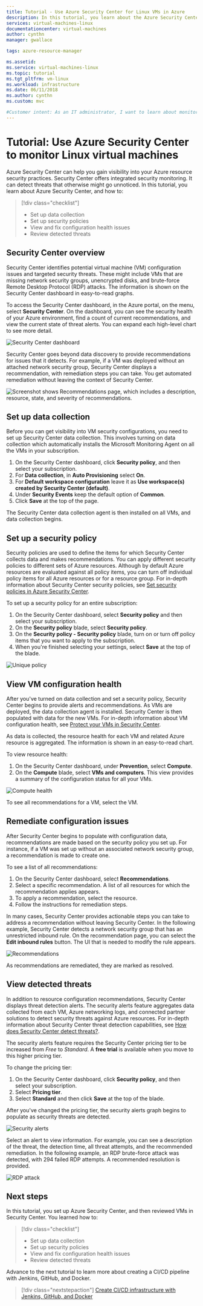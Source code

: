 ```yaml
---
title: Tutorial - Use Azure Security Center for Linux VMs in Azure 
description: In this tutorial, you learn about the Azure Security Center features to help protect and secure your Linux virtual machines in Azure.
services: virtual-machines-linux
documentationcenter: virtual-machines
author: cynthn
manager: gwallace

tags: azure-resource-manager

ms.assetid: 
ms.service: virtual-machines-linux
ms.topic: tutorial
ms.tgt_pltfrm: vm-linux
ms.workload: infrastructure
ms.date: 06/11/2018
ms.author: cynthn
ms.custom: mvc

#Customer intent: As an IT administrator, I want to learn about monitoring security in Azure so that I can make sure my virtual machines are protected and compliant with security policies.
---
```


# Tutorial: Use Azure Security Center to monitor Linux virtual machines

Azure Security Center can help you gain visibility into your Azure resource security practices. Security Center offers integrated security monitoring. It can detect threats that otherwise might go unnoticed. In this tutorial, you learn about Azure Security Center, and how to:
 
> [!div class="checklist"]
> * Set up data collection
> * Set up security policies
> * View and fix configuration health issues
> * Review detected threats

## Security Center overview

Security Center identifies potential virtual machine (VM) configuration issues and targeted security threats. These might include VMs that are missing network security groups, unencrypted disks, and brute-force Remote Desktop Protocol (RDP) attacks. The information is shown on the Security Center dashboard in easy-to-read graphs.

To access the Security Center dashboard, in the Azure portal, on the menu, select  **Security Center**. On the dashboard, you can see the security health of your Azure environment, find a count of current recommendations, and view the current state of threat alerts. You can expand each high-level chart to see more detail.

![Security Center dashboard](./media/tutorial-azure-security/asc-dash.png)

Security Center goes beyond data discovery to provide recommendations for issues that it detects. For example, if a VM was deployed without an attached network security group, Security Center displays a recommendation, with remediation steps you can take. You get automated remediation without leaving the context of Security Center.  

![Screenshot shows Recommendations page, which includes a description, resource, state, and severity of recommendations.](./media/tutorial-azure-security/recommendations.png)

## Set up data collection

Before you can get visibility into VM security configurations, you need to set up Security Center data collection. This involves turning on data collection which automatically installs the Microsoft Monitoring Agent on all the VMs in your subscription.

1. On the Security Center dashboard, click **Security policy**, and then select your subscription. 
2. For **Data collection**, in **Auto Provisioning** select **On**.
3. For **Default workspace configuration** leave it as **Use workspace(s) created by Security Center (default)**.
4. Under **Security Events** keep the default option of **Common**.
4. Click **Save** at the top of the page. 

The Security Center data collection agent is then installed on all VMs, and data collection begins. 

## Set up a security policy

Security policies are used to define the items for which Security Center collects data and makes recommendations. You can apply different security policies to different sets of Azure resources. Although by default Azure resources are evaluated against all policy items, you can turn off individual policy items for all Azure resources or for a resource group. For in-depth information about Security Center security policies, see [Set security policies in Azure Security Center](../../security-center/tutorial-security-policy.md). 

To set up a security policy for an entire subscription:

1. On the Security Center dashboard, select **Security policy** and then select your subscription.
2. On the **Security policy** blade, select **Security policy**. 
3. On the **Security policy - Security policy** blade, turn on or turn off policy items that you want to apply to the subscription.
4. When you're finished selecting your settings, select **Save** at the top of the blade. 

![Unique policy](./media/tutorial-azure-security/unique-policy.png)

## View VM configuration health

After you've turned on data collection and set a security policy, Security Center begins to provide alerts and recommendations. As VMs are deployed, the data collection agent is installed. Security Center is then populated with data for the new VMs. For in-depth information about VM configuration health, see [Protect your VMs in Security Center](../../security-center/asset-inventory.md). 

As data is collected, the resource health for each VM and related Azure resource is aggregated. The information is shown in an easy-to-read chart. 

To view resource health:

1.  On the Security Center dashboard, under **Prevention**, select **Compute**. 
2.  On the **Compute** blade, select **VMs and computers**. This view provides a summary of the configuration status for all your VMs.

![Compute health](./media/tutorial-azure-security/compute-health.png)

To see all recommendations for a VM, select the VM. 

## Remediate configuration issues

After Security Center begins to populate with configuration data, recommendations are made based on the security policy you set up. For instance, if a VM was set up without an associated network security group, a recommendation is made to create one. 

To see a list of all recommendations: 

1. On the Security Center dashboard, select **Recommendations**.
2. Select a specific recommendation. A list of all resources for which the recommendation applies appears.
3. To apply a recommendation, select the resource. 
4. Follow the instructions for remediation steps. 

In many cases, Security Center provides actionable steps you can take to address a recommendation without leaving Security Center. In the following example, Security Center detects a network security group that has an unrestricted inbound rule. On the recommendation page, you can select the **Edit inbound rules** button. The UI that is needed to modify the rule appears. 

![Recommendations](./media/tutorial-azure-security/remediation.png)

As recommendations are remediated, they are marked as resolved. 

## View detected threats

In addition to resource configuration recommendations, Security Center displays threat detection alerts. The security alerts feature aggregates data collected from each VM, Azure networking logs, and connected partner solutions to detect security threats against Azure resources. For in-depth information about Security Center threat detection capabilities, see [How does Security Center detect threats?](../../security-center/security-center-alerts-overview.md#detect-threats).

The security alerts feature requires the Security Center pricing tier to be increased from *Free* to *Standard*. A **free trial** is available when you move to this higher pricing tier. 

To change the pricing tier:  

1. On the Security Center dashboard, click **Security policy**, and then select your subscription.
2. Select **Pricing tier**.
3. Select **Standard** and then click **Save** at the top of the blade.


After you've changed the pricing tier, the security alerts graph begins to populate as security threats are detected.

![Security alerts](./media/tutorial-azure-security/security-alerts.png)

Select an alert to view information. For example, you can see a description of the threat, the detection time, all threat attempts, and the recommended remediation. In the following example, an RDP brute-force attack was detected, with 294 failed RDP attempts. A recommended resolution is provided.

![RDP attack](./media/tutorial-azure-security/rdp-attack.png)

## Next steps
In this tutorial, you set up Azure Security Center, and then reviewed VMs in Security Center. You learned how to:

> [!div class="checklist"]
> * Set up data collection
> * Set up security policies
> * View and fix configuration health issues
> * Review detected threats

Advance to the next tutorial to learn more about creating a CI/CD pipeline with Jenkins, GitHub, and Docker.

> [!div class="nextstepaction"]
> [Create CI/CD infrastructure with Jenkins, GitHub, and Docker](/azure/developer/jenkins/pipeline-with-github-and-docker)